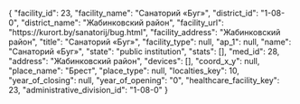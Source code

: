 {
    "facility_id": 23,
    "facility_name": "Санаторий «Буг»",
    "district_id": "1-08-0",
    "district_name": "Жабинковский район",
    "facility_url": "https:\/\/kurort.by\/sanatorij\/bug.html",
    "facility_address": "Жабинковский район",
    "title": "Санаторий «Буг»",
    "facility_type": null,
    "ap_1": null,
    "name": "Санаторий «Буг»",
    "state": "public institution",
    "stats": [],
    "med_id": 28,
    "address": "Жабинковский район",
    "devices": [],
    "coord_x_y": null,
    "place_name": "Брест",
    "place_type": null,
    "localties_key": 10,
    "year_of_closing": null,
    "year_of_opening": "0",
    "healthcare_facility_key": 23,
    "administrative_division_id": "1-08-0"
}